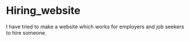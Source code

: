 # Hiring_website
I have tried to make a website which works for employers and job seekers to hire someone.

